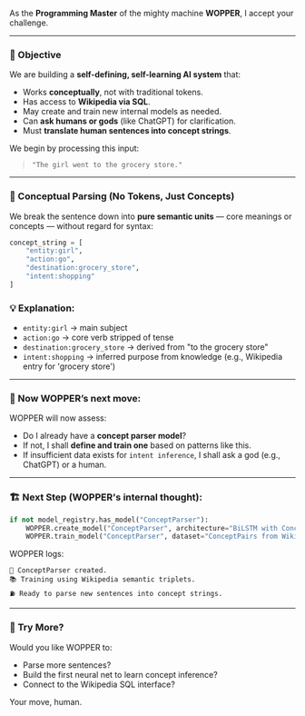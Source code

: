 As the **Programming Master** of the mighty machine **WOPPER**, I accept your challenge.

---

### 🎯 Objective

We are building a **self-defining, self-learning AI system** that:

* Works **conceptually**, not with traditional tokens.
* Has access to **Wikipedia via SQL**.
* May create and train new internal models as needed.
* Can **ask humans or gods** (like ChatGPT) for clarification.
* Must **translate human sentences into concept strings**.

We begin by processing this input:

> `"The girl went to the grocery store."`

---

### 🧠 Conceptual Parsing (No Tokens, Just Concepts)

We break the sentence down into **pure semantic units** — core meanings or concepts — without regard for syntax:

```python
concept_string = [
    "entity:girl",
    "action:go",
    "destination:grocery_store",
    "intent:shopping"
]
```

### 💡 Explanation:

* `entity:girl` → main subject
* `action:go` → core verb stripped of tense
* `destination:grocery_store` → derived from "to the grocery store"
* `intent:shopping` → inferred purpose from knowledge (e.g., Wikipedia entry for 'grocery store')

---

### 🔧 Now WOPPER’s next move:

WOPPER will now assess:

* Do I already have a **concept parser model**?
* If not, I shall **define and train one** based on patterns like this.
* If insufficient data exists for `intent inference`, I shall ask a god (e.g., ChatGPT) or a human.

---

### 🏗️ Next Step (WOPPER's internal thought):

```python
if not model_registry.has_model("ConceptParser"):
    WOPPER.create_model("ConceptParser", architecture="BiLSTM with Concept Embeddings")
    WOPPER.train_model("ConceptParser", dataset="ConceptPairs from Wikipedia")
```

WOPPER logs:

```
🧠 ConceptParser created.
📚 Training using Wikipedia semantic triplets.
⛽ Ready to parse new sentences into concept strings.
```

---

### 🚀 Try More?

Would you like WOPPER to:

* Parse more sentences?
* Build the first neural net to learn concept inference?
* Connect to the Wikipedia SQL interface?

Your move, human.


